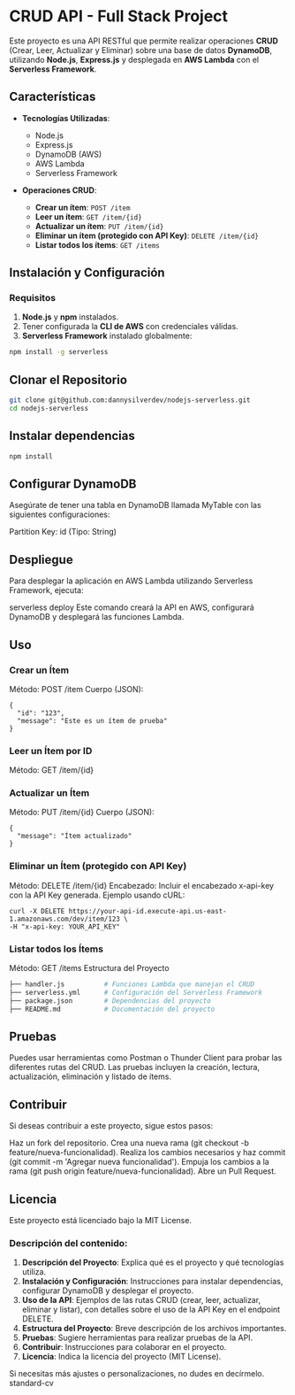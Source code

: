 # CRUD API - Full Stack Project

Este proyecto es una API RESTful que permite realizar operaciones **CRUD** (Crear, Leer, Actualizar y Eliminar) sobre una base de datos **DynamoDB**, utilizando **Node.js**, **Express.js** y desplegada en **AWS Lambda** con el **Serverless Framework**.

## Características

- **Tecnologías Utilizadas**:
  - Node.js
  - Express.js
  - DynamoDB (AWS)
  - AWS Lambda
  - Serverless Framework

- **Operaciones CRUD**:
  - **Crear un ítem**: `POST /item`
  - **Leer un ítem**: `GET /item/{id}`
  - **Actualizar un ítem**: `PUT /item/{id}`
  - **Eliminar un ítem (protegido con API Key)**: `DELETE /item/{id}`
  - **Listar todos los ítems**: `GET /items`

## Instalación y Configuración

### Requisitos

1. **Node.js** y **npm** instalados.
2. Tener configurada la **CLI de AWS** con credenciales válidas.
3. **Serverless Framework** instalado globalmente:
```bash
npm install -g serverless
```
   
## Clonar el Repositorio
```bash
git clone git@github.com:dannysilverdev/nodejs-serverless.git
cd nodejs-serverless
```

## Instalar dependencias
```bash
npm install
```
## Configurar DynamoDB

Asegúrate de tener una tabla en DynamoDB llamada MyTable con las siguientes configuraciones:

Partition Key: id (Tipo: String)

## Despliegue
Para desplegar la aplicación en AWS Lambda utilizando Serverless Framework, ejecuta:

serverless deploy
Este comando creará la API en AWS, configurará DynamoDB y desplegará las funciones Lambda.

## Uso

### Crear un Ítem
Método: POST /item
Cuerpo (JSON):
```
{
  "id": "123",
  "message": "Este es un ítem de prueba"
}
```

### Leer un Ítem por ID
Método: GET /item/{id}

### Actualizar un Ítem
Método: PUT /item/{id}
Cuerpo (JSON):
```
{
  "message": "Ítem actualizado"
}
```

### Eliminar un Ítem (protegido con API Key)
Método: DELETE /item/{id}
Encabezado: Incluir el encabezado x-api-key con la API Key generada.
Ejemplo usando cURL:
```
curl -X DELETE https://your-api-id.execute-api.us-east-1.amazonaws.com/dev/item/123 \
-H "x-api-key: YOUR_API_KEY"
```

### Listar todos los Ítems
Método: GET /items
Estructura del Proyecto

```bash
├── handler.js          # Funciones Lambda que manejan el CRUD
├── serverless.yml      # Configuración del Serverless Framework
├── package.json        # Dependencias del proyecto
├── README.md           # Documentación del proyecto
```

## Pruebas
Puedes usar herramientas como Postman o Thunder Client para probar las diferentes rutas del CRUD. Las pruebas incluyen la creación, lectura, actualización, eliminación y listado de ítems.

## Contribuir
Si deseas contribuir a este proyecto, sigue estos pasos:

Haz un fork del repositorio.
Crea una nueva rama (git checkout -b feature/nueva-funcionalidad).
Realiza los cambios necesarios y haz commit (git commit -m 'Agregar nueva funcionalidad').
Empuja los cambios a la rama (git push origin feature/nueva-funcionalidad).
Abre un Pull Request.

## Licencia
Este proyecto está licenciado bajo la MIT License.

### Descripción del contenido:
1. **Descripción del Proyecto**: Explica qué es el proyecto y qué tecnologías utiliza.
2. **Instalación y Configuración**: Instrucciones para instalar dependencias, configurar DynamoDB y desplegar el proyecto.
3. **Uso de la API**: Ejemplos de las rutas CRUD (crear, leer, actualizar, eliminar y listar), con detalles sobre el uso de la API Key en el endpoint DELETE.
4. **Estructura del Proyecto**: Breve descripción de los archivos importantes.
5. **Pruebas**: Sugiere herramientas para realizar pruebas de la API.
6. **Contribuir**: Instrucciones para colaborar en el proyecto.
7. **Licencia**: Indica la licencia del proyecto (MIT License).

Si necesitas más ajustes o personalizaciones, no dudes en decírmelo.
standard-cv
